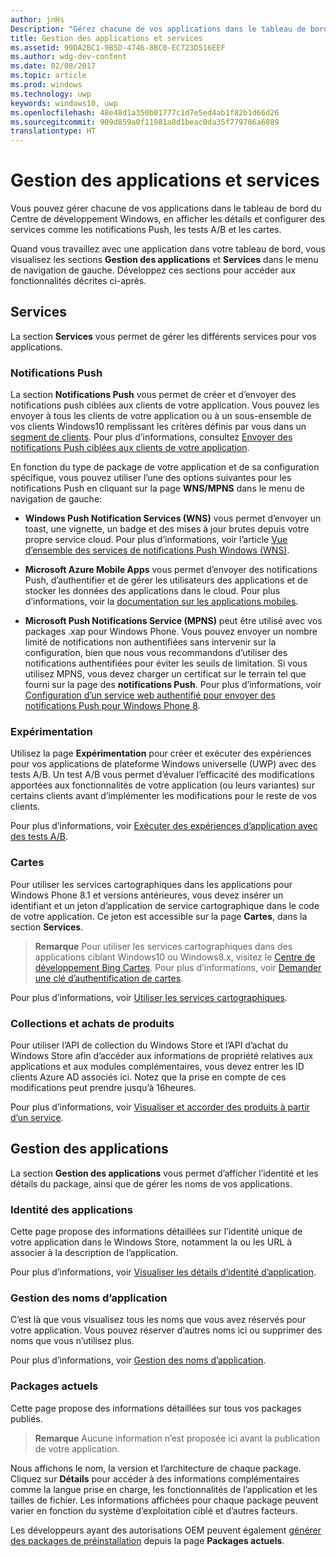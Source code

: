 ```yaml
---
author: jnHs
Description: "Gérez chacune de vos applications dans le tableau de bord du Centre de développement Windows, affichez-en les détails et configurez des services comme les notifications Push, les tests A/B et les cartes."
title: Gestion des applications et services
ms.assetid: 99DA2BC1-9B5D-4746-8BC0-EC723D516EEF
ms.author: wdg-dev-content
ms.date: 02/08/2017
ms.topic: article
ms.prod: windows
ms.technology: uwp
keywords: windows10, uwp
ms.openlocfilehash: 48e48d1a350b01777c1d7e5ed4ab1f82b1d66d26
ms.sourcegitcommit: 909d859a0f11981a8d1beac0da35f779786a6889
translationtype: HT
---
```

# <a name="app-management-and-services"></a>Gestion des applications et services

Vous pouvez gérer chacune de vos applications dans le tableau de bord du Centre de développement Windows, en afficher les détails et configurer des services comme les notifications Push, les tests A/B et les cartes.

Quand vous travaillez avec une application dans votre tableau de bord, vous visualisez les sections **Gestion des applications** et **Services** dans le menu de navigation de gauche. Développez ces sections pour accéder aux fonctionnalités décrites ci-après.

## <a name="services"></a>Services

La section **Services** vous permet de gérer les différents services pour vos applications.

### <a name="push-notifications"></a>Notifications Push

La section **Notifications Push** vous permet de créer et d’envoyer des notifications push ciblées aux clients de votre application. Vous pouvez les envoyer à tous les clients de votre application ou à un sous-ensemble de vos clients Windows10 remplissant les critères définis par vous dans un [segment de clients](create-customer-segments.md). Pour plus d’informations, consultez [Envoyer des notifications Push ciblées aux clients de votre application](send-push-notifications-to-your-apps-customers.md).

En fonction du type de package de votre application et de sa configuration spécifique, vous pouvez utiliser l’une des options suivantes pour les notifications Push en cliquant sur la page **WNS/MPNS** dans le menu de navigation de gauche: 

-   **Windows Push Notification Services (WNS)** vous permet d’envoyer un toast, une vignette, un badge et des mises à jour brutes depuis votre propre service cloud. Pour plus d’informations, voir l’article [Vue d’ensemble des services de notifications Push Windows (WNS)](https://msdn.microsoft.com/library/windows/apps/mt187203).

-   **Microsoft Azure Mobile Apps** vous permet d’envoyer des notifications Push, d’authentifier et de gérer les utilisateurs des applications et de stocker les données des applications dans le cloud. Pour plus d’informations, voir la [documentation sur les applications mobiles](http://go.microsoft.com/fwlink/p/?LinkId=221116).

-   **Microsoft Push Notifications Service (MPNS)** peut être utilisé avec vos packages .xap pour Windows Phone. Vous pouvez envoyer un nombre limité de notifications non authentifiées sans intervenir sur la configuration, bien que nous vous recommandons d’utiliser des notifications authentifiées pour éviter les seuils de limitation. Si vous utilisez MPNS, vous devez charger un certificat sur le terrain tel que fourni sur la page des **notifications Push**. Pour plus d’informations, voir [Configuration d’un service web authentifié pour envoyer des notifications Push pour Windows Phone 8](http://go.microsoft.com/fwlink/p/?LinkId=528736).

### <a name="experimentation"></a>Expérimentation

Utilisez la page **Expérimentation** pour créer et exécuter des expériences pour vos applications de plateforme Windows universelle (UWP) avec des tests A/B. Un test A/B vous permet d’évaluer l’efficacité des modifications apportées aux fonctionnalités de votre application (ou leurs variantes) sur certains clients avant d’implémenter les modifications pour le reste de vos clients.

Pour plus d’informations, voir [Exécuter des expériences d’application avec des tests A/B](../monetize/run-app-experiments-with-a-b-testing.md).

### <a name="maps"></a>Cartes

Pour utiliser les services cartographiques dans les applications pour Windows Phone 8.1 et versions antérieures, vous devez insérer un identifiant et un jeton d’application de service cartographique dans le code de votre application. Ce jeton est accessible sur la page **Cartes**, dans la section **Services**.

> **Remarque**  Pour utiliser les services cartographiques dans des applications ciblant Windows10 ou Windows8.x, visitez le [Centre de développement Bing Cartes](http://go.microsoft.com/fwlink/p/?LinkId=614880). Pour plus d’informations, voir [Demander une clé d’authentification de cartes](https://msdn.microsoft.com/library/windows/apps/mt219694).

Pour plus d’informations, voir [Utiliser les services cartographiques](use-map-services.md).

### <a name="product-collections-and-purchases"></a>Collections et achats de produits

Pour utiliser l’API de collection du Windows Store et l’API d’achat du Windows Store afin d’accéder aux informations de propriété relatives aux applications et aux modules complémentaires, vous devez entrer les ID clients Azure AD associés ici. Notez que la prise en compte de ces modifications peut prendre jusqu’à 16heures.

Pour plus d’informations, voir [Visualiser et accorder des produits à partir d’un service](https://msdn.microsoft.com/library/windows/apps/mt609002).

## <a name="app-management"></a>Gestion des applications

La section **Gestion des applications** vous permet d’afficher l’identité et les détails du package, ainsi que de gérer les noms de vos applications.

### <a name="app-identity"></a>Identité des applications

Cette page propose des informations détaillées sur l’identité unique de votre application dans le Windows Store, notamment la ou les URL à associer à la description de l’application.

Pour plus d’informations, voir [Visualiser les détails d’identité d’application](view-app-identity-details.md).

### <a name="manage-app-names"></a>Gestion des noms d’application

C’est là que vous visualisez tous les noms que vous avez réservés pour votre application. Vous pouvez réserver d’autres noms ici ou supprimer des noms que vous n’utilisez plus.

Pour plus d’informations, voir [Gestion des noms d’application](manage-app-names.md).

### <a name="current-packages"></a>Packages actuels

Cette page propose des informations détaillées sur tous vos packages publiés.

> **Remarque**  Aucune information n’est proposée ici avant la publication de votre application.

Nous affichons le nom, la version et l’architecture de chaque package. Cliquez sur **Détails** pour accéder à des informations complémentaires comme la langue prise en charge, les fonctionnalités de l’application et les tailles de fichier. Les informations affichées pour chaque package peuvent varier en fonction du système d’exploitation ciblé et d’autres facteurs. 

Les développeurs ayant des autorisations OEM peuvent également [générer des packages de préinstallation](generate-preinstall-packages-for-oems.md) depuis la page **Packages actuels**.

 

 
